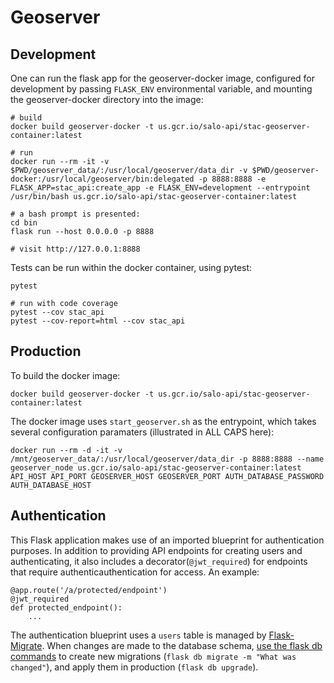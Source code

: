 Geoserver
=========

Development
-----------

One can run the flask app for the geoserver-docker image, configured for
development by passing `FLASK_ENV` environmental variable, and mounting the
geoserver-docker directory into the image:

    # build
    docker build geoserver-docker -t us.gcr.io/salo-api/stac-geoserver-container:latest

    # run
    docker run --rm -it -v $PWD/geoserver_data/:/usr/local/geoserver/data_dir -v $PWD/geoserver-docker:/usr/local/geoserver/bin:delegated -p 8888:8888 -e FLASK_APP=stac_api:create_app -e FLASK_ENV=development --entrypoint /usr/bin/bash us.gcr.io/salo-api/stac-geoserver-container:latest

    # a bash prompt is presented:
    cd bin
    flask run --host 0.0.0.0 -p 8888

    # visit http://127.0.0.1:8888

Tests can be run within the docker container, using pytest:

    pytest

    # run with code coverage
    pytest --cov stac_api
    pytest --cov-report=html --cov stac_api


Production
----------

To build the docker image:

    docker build geoserver-docker -t us.gcr.io/salo-api/stac-geoserver-container:latest

The docker image uses `start_geoserver.sh` as the entrypoint, which takes
several configuration paramaters (illustrated in ALL CAPS here):

    docker run --rm -d -it -v /mnt/geoserver_data/:/usr/local/geoserver/data_dir -p 8888:8888 --name geoserver_node us.gcr.io/salo-api/stac-geoserver-container:latest API_HOST API_PORT GEOSERVER_HOST GEOSERVER_PORT AUTH_DATABASE_PASSWORD AUTH_DATABASE_HOST


Authentication
---------------

This Flask application makes use of an imported blueprint for authentication
purposes. In addition to providing API endpoints for creating users and
authenticating, it also includes a decorator(`@jwt_required`) for endpoints that require
authenticauthentication for access. An example:

    @app.route('/a/protected/endpoint')
    @jwt_required
    def protected_endpoint():
        ...

The authentication blueprint uses a `users` table is managed by [Flask-Migrate](https://flask-migrate.readthedocs.io/en/latest/). When changes are made to the database schema, [use the flask db commands](https://flask-migrate.readthedocs.io/en/latest/#example) to create new migrations (`flask db migrate -m "What was changed"`), and apply them in production (`flask db upgrade`).
